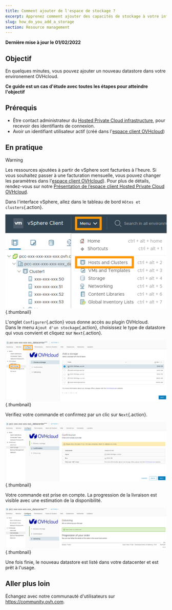 ```yaml
---
title: Comment ajouter de l'espace de stockage ?
excerpt: Apprenez comment ajouter des capacités de stockage à votre infrastructure.
slug: how_do_you_add_a_storage
section: Resource management
---
```


**Dernière mise à jour le 01/02/2022**

## Objectif

En quelques minutes, vous pouvez ajouter un nouveau datastore dans votre environement OVHcloud.

**Ce guide est un cas d'étude avec toutes les étapes pour atteindre l'objectif**

## Prérequis

- Être contact administrateur du [Hosted Private Cloud infrastructure](https://www.ovhcloud.com/fr/enterprise/products/hosted-private-cloud/), pour recevoir des identifiants de connexion.
- Avoir un identifiant utilisateur actif (créé dans l'[espace client OVHcloud](https://www.ovh.com/auth/?action=gotomanager&from=https://www.ovh.com/fr/&ovhSubsidiary=fr))

## En pratique

> [!warning]
>
> Les ressources ajoutées à partir de vSphere sont facturées à l'heure. Si vous souhaitez passer à une facturation mensuelle, vous pouvez changer les paramètres dans l'[espace client OVHcloud](https://www.ovh.com/auth/?action=gotomanager&from=https://www.ovh.com/fr/&ovhSubsidiary=fr)).
> Pour plus de détails, rendez-vous sur notre [Présentation de l’espace client Hosted Private Cloud OVHcloud](https://docs.ovh.com/fr/private-cloud/manager-ovh-private-cloud/).
> 

Dans l'interface vSphere, allez dans le tableau de bord `Hôtes et clusters`{.action}.

![Menu](images/en01dash.png){.thumbnail}

L'onglet `Configurer`{.action} vous donne accès au plugin OVHcloud.<br>
Dans le menu `Ajout d'un stockage`{.action}, choisissez le type de datastore qui vous convient et cliquez sur `Next`{.action}.

![Choose](images/en02choose.png){.thumbnail}

Verifiez votre commande et confirmez par un clic sur `Next`{.action}.

![Confirm](images/en03validate.png){.thumbnail}

Votre commande est prise en compte. La progression de la livraison est visible avec une estimation de la disponibilité.

![Delivery](images/en04deliver.png){.thumbnail}

Une fois finie, le nouveau datastore est listé dans votre datacenter et est prêt à l'usage.

## Aller plus loin

Échangez avec notre communauté d'utilisateurs sur <https://community.ovh.com>.
